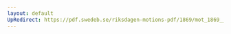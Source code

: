 ```yaml
---
layout: default
UpRedirect: https://pdf.swedeb.se/riksdagen-motions-pdf/1869/mot_1869__ak__00211.pdf
---
```

